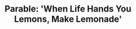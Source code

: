 ---
layout: chapter
title: "Parable: 'When Life Hands You Lemons, Make Lemonade'"
description: ""
status: stub
pct_complete: "0%"
last_modified: "2016-11-02"
is_section: false
---